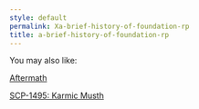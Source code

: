 ```yaml
---
style: default
permalink: Xa-brief-history-of-foundation-rp
title: a-brief-history-of-foundation-rp
---
```

You may also like:

[Aftermath](http://scp-wiki.net/aftermath)

[SCP-1495: Karmic Musth](http://scp-wiki.net/scp-1495)
